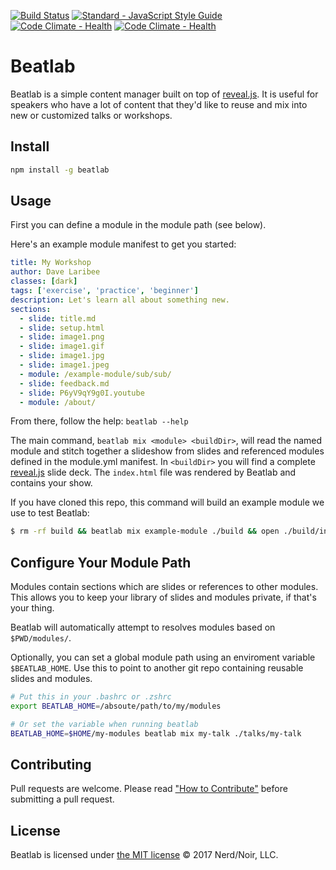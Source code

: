 [![Build Status](https://travis-ci.org/nerdnoir/beatlab.svg?branch=master)](https://travis-ci.org/nerdnoir/beatlab) 
[![Standard - JavaScript Style Guide](https://img.shields.io/badge/code_style-standard-brightgreen.svg)](https://standardjs.com)
[![Code Climate - Health](https://codeclimate.com/github/nerdnoir/beatlab.png)](https://codeclimate.com/github/nerdnoir/beatlab)
[![Code Climate - Health](https://codeclimate.com/github/nerdnoir/beatlab/coverage.png)](https://codeclimate.com/github/nerdnoir/beatlab)

Beatlab
=======

Beatlab is a simple content manager built on top of [reveal.js](https://github.com/hakimel/reveal.js/). It is useful for speakers who have a lot of content that they'd like to reuse and mix into new or customized talks or workshops.

Install
-------

```bash
npm install -g beatlab
```

Usage
-----

First you can define a module in the module path (see below).

Here's an example module manifest to get you started:

```yaml
title: My Workshop
author: Dave Laribee
classes: [dark]
tags: ['exercise', 'practice', 'beginner']
description: Let's learn all about something new.
sections:
  - slide: title.md
  - slide: setup.html
  - slide: image1.png
  - slide: image1.gif
  - slide: image1.jpg
  - slide: image1.jpeg
  - module: /example-module/sub/sub/
  - slide: feedback.md
  - slide: P6yV9qY9g0I.youtube
  - module: /about/

```

From there, follow the help: `beatlab --help`

The main command, `beatlab mix <module> <buildDir>`, will read the
named module and stitch together a slideshow from slides and referenced modules
defined in the module.yml manifest. In `<buildDir>` you will find a complete
[reveal.js](https://github.com/hakimel/reveal.js/) slide deck. The `index.html`
file was rendered by Beatlab and contains your show.


If you have cloned this repo, this command will build an
example module we use to test Beatlab:

```bash
$ rm -rf build && beatlab mix example-module ./build && open ./build/index.html
```

Configure Your Module Path
-------------------------

Modules contain sections which are slides or references to
other modules. This allows you to keep your library of slides and
modules private, if that's your thing.

Beatlab will automatically attempt to resolves modules based
on `$PWD/modules/`.

Optionally, you can set a global module path using an
enviroment variable `$BEATLAB_HOME`. Use this to point to
another git repo containing reusable slides and modules.

```bash
# Put this in your .bashrc or .zshrc
export BEATLAB_HOME=/absoute/path/to/my/modules

# Or set the variable when running beatlab
BEATLAB_HOME=$HOME/my-modules beatlab mix my-talk ./talks/my-talk
```

Contributing
------------

Pull requests are welcome. Please read ["How to Contribute"](./CONTRIBUTING.md) before submitting a pull request.

License
-------

Beatlab is licensed under [the MIT license](./LICENSE.md)
&copy; 2017 Nerd/Noir, LLC.
